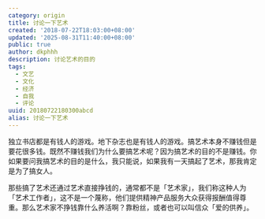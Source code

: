 ```yaml
---
category: origin
title: 讨论一下艺术
created: '2018-07-22T18:03:00+08:00'
updated: '2025-08-31T11:40:00+08:00'
public: true
author: dkphhh
description: 讨论艺术的目的
tags:
  - 文艺
  - 文化
  - 经济
  - 自我
  - 评论
uuid: 20180722180300abcd
alias: 讨论一下艺术
---
```


独立书店都是有钱人的游戏。地下杂志也是有钱人的游戏。搞艺术本身不赚钱但是要花很多钱。既然不赚钱我们为什么要搞艺术呢？因为搞艺术的目的不是赚钱。你如果要问我搞艺术的目的是什么，我只能说，如果我有一天搞起了艺术，那我肯定是为了搞女人。

那些搞了艺术还通过艺术直接挣钱的，通常都不是「艺术家」，我们称这种人为「艺术工作者」，这不是一个蔑称，他们提供精神产品服务大众获得报酬值得尊重。那么艺术家不挣钱靠什么养活啊？靠粉丝，或者也可以叫信众「爱的供养」。
